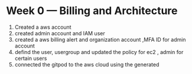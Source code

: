 # Week 0 — Billing and Architecture
1. Created  a aws account
2. created admin account and IAM user 
3. created a aws billing  alert and organization account ,MFA ID for admin account 
4. defind the user, usergroup and updated the policy for ec2 , admin for certain users 
5. connected the gitpod to the aws cloud using the generated 
